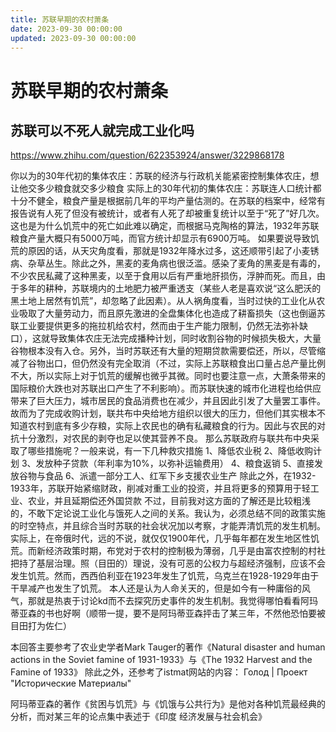 ```yaml
---
title: 苏联早期的农村萧条
date: 2023-09-30 00:00:00
updated: 2023-09-30 00:00:00
---
```


# 苏联早期的农村萧条

## 苏联可以不死人就完成工业化吗

https://www.zhihu.com/question/622353924/answer/3229868178

你以为的30年代初的集体农庄：苏联的经济与行政机关能紧密控制集体农庄，想让他交多少粮食就交多少粮食
实际上的30年代初的集体农庄：苏联连人口统计都十分不健全，粮食产量是根据前几年的平均产量估测的。在苏联的档案中，经常有报告说有人死了但没有被统计，或者有人死了却被重复统计以至于“死了”好几次。这也是为什么饥荒中的死亡如此难以确定，而根据马克陶格的算法，1932年苏联粮食产量大概只有5000万吨，而官方统计却显示有6900万吨。
如果要说导致饥荒的原因的话，从天灾角度看，那就是1932年降水过多，这还顺带引起了小麦锈病、杂草丛生。除此之外，黑麦的麦角病也很泛滥。感染了麦角的黑麦是有毒的，不少农民私藏了这种黑麦，以至于食用以后有严重地肝损伤，浮肿而死。而且，由于多年的耕种，苏联境内的土地肥力被严重透支（某些人老是喜欢说“这么肥沃的黑土地上居然有饥荒”，却忽略了此因素）。从人祸角度看，当时过快的工业化从农业吸取了大量劳动力，而且原先激进的全盘集体化也造成了耕畜损失（这也倒逼苏联工业要提供更多的拖拉机给农村，然而由于生产能力限制，仍然无法弥补缺口），这就导致集体农庄无法完成播种计划，同时收割谷物的时候损失极大，大量谷物根本没有入仓。另外，当时苏联还有大量的短期贷款需要偿还，所以，尽管缩减了谷物出口，但仍然没有完全取消（不过，实际上苏联粮食出口量占总产量比例不大，所以实际上对于饥荒的缓解也微乎其微。同时也要注意一点，大萧条带来的国际粮价大跌也对苏联出口产生了不利影响）。而苏联快速的城市化进程也给供应带来了巨大压力，城市居民的食品消费也在减少，并且因此引发了大量罢工事件。故而为了完成收购计划，联共布中央给地方组织以很大的压力，但他们其实根本不知道农村到底有多少存粮，实际上农民也的确有私藏粮食的行为。因此与农民的对抗十分激烈，对农民的剥夺也足以使其营养不良。
那么苏联政府与联共布中央采取了哪些措施呢？一般来说，有一下几种救灾措施
1、降低农业税
2、降低收购计划
3、发放种子贷款（年利率为10%，以弥补运输费用）
4、粮食返销
5、直接发放谷物与食品
6、派遣一部分工人、红军下乡支援农业生产
除此之外，在1932-1933年，苏联开始紧缩财政，削减对重工业的投资，并且将更多的预算用于轻工业、农业，并且延期偿还外国贷款
不过，目前我对这方面的了解还是比较粗浅的，不敢下定论说工业化与饿死人之间的关系。我认为，必须总结不同的政策实施的时空特点，并且综合当时苏联的社会状况加以考察，才能弄清饥荒的发生机制。实际上，在帝俄时代，远的不说，就仅仅1900年代，几乎每年都在发生地区性饥荒。而新经济政策时期，布党对于农村的控制极为薄弱，几乎是由富农控制的村社把持了基层治理。照（目田的）理说，没有可恶的公权力与超经济强制，应该不会发生饥荒。然而，西西伯利亚在1923年发生了饥荒，乌克兰在1928-1929年由于干旱减产也发生了饥荒。
本人还是认为人命关天的，但是如今有一种庸俗的风气，那就是热衷于讨论kd而不去探究历史事件的发生机制。我觉得哪怕看看阿玛蒂亚森的书也好啊（顺带一提，要不是阿玛蒂亚森抨击了某三年，不然他恐怕要被目田打为佐仁）

本回答主要参考了农业史学者Mark Tauger的著作《Natural disaster and human actions in the Soviet famine of 1931-1933》与《The 1932 Harvest and the Famine of 1933》
除此之外，还参考了istmat网站的内容：
Голод | Проект "Исторические Материалы"

阿玛蒂亚森的著作《贫困与饥荒》与《饥饿与公共行为》是他对各种饥荒最经典的分析，而对某三年的论点集中表述于《印度 经济发展与社会机会》
